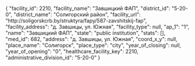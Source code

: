 {
    "facility_id": 2210,
    "facility_name": "Завшицкий ФАП",
    "district_id": "5-20-0",
    "district_name": "Солигорский район",
    "facility_url": "http:\/\/soligorskcrb.by\/struktyra\/fapy\/587-zavshitskij-fap",
    "facility_address": "д. Завшицы, ул. Южная",
    "facility_type": null,
    "ap_1": "1",
    "name": "Завшицкий ФАП",
    "state": "public institution",
    "stats": [],
    "med_id": 682,
    "address": "д. Завшицы, ул. Южная",
    "coord_x_y": null,
    "place_name": "Солигорск",
    "place_type": "city",
    "year_of_closing": null,
    "year_of_opening": "0",
    "healthcare_facility_key": 2210,
    "administrative_division_id": "5-20-0"
}